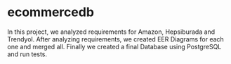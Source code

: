 # ecommercedb
In this project, we analyzed requirements for Amazon, Hepsiburada and Trendyol. After analyzing requirements, we created EER Diagrams for each one and merged all. Finally we created a final Database using PostgreSQL and run tests.
